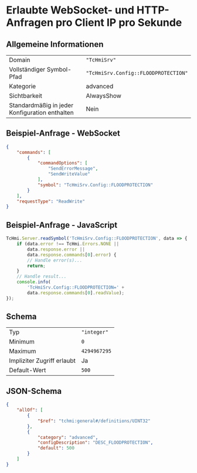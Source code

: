 # Erlaubte WebSocket- und HTTP-Anfragen pro Client IP pro Sekunde

## Allgemeine Informationen

|  |  |
| - | - |
| Domain | `"TcHmiSrv"` |
| Vollständiger Symbol-Pfad | `"TcHmiSrv.Config::FLOODPROTECTION"` |
| Kategorie | advanced |
| Sichtbarkeit | AlwaysShow |
| Standardmäßig in jeder Konfiguration enthalten | Nein |

## Beispiel-Anfrage - WebSocket

```json
{
    "commands": [
        {
            "commandOptions": [
                "SendErrorMessage",
                "SendWriteValue"
            ],
            "symbol": "TcHmiSrv.Config::FLOODPROTECTION"
        }
    ],
    "requestType": "ReadWrite"
}
```

## Beispiel-Anfrage - JavaScript

```javascript
TcHmi.Server.readSymbol('TcHmiSrv.Config::FLOODPROTECTION', data => {
    if (data.error !== TcHmi.Errors.NONE ||
        data.response.error ||
        data.response.commands[0].error) {
        // Handle error(s)...
        return;
    }
    // Handle result...
    console.info(
        'TcHmiSrv.Config::FLOODPROTECTION=' +
        data.response.commands[0].readValue);
});
```

## Schema

|  |  |
| - | - |
| Typ | `"integer"` |
| Minimum | `0` |
| Maximum | `4294967295` |
| Impliziter Zugriff erlaubt | Ja |
| Default-Wert | `500` |

## JSON-Schema

```json
{
    "allOf": [
        {
            "$ref": "tchmi:general#/definitions/UINT32"
        },
        {
            "category": "advanced",
            "configDescription": "DESC_FLOODPROTECTION",
            "default": 500
        }
    ]
}
```
